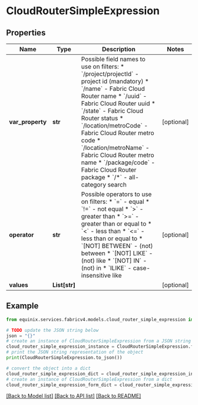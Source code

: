 # CloudRouterSimpleExpression


## Properties

Name | Type | Description | Notes
------------ | ------------- | ------------- | -------------
**var_property** | **str** | Possible field names to use on filters:  * &#x60;/project/projectId&#x60; - project id (mandatory)  * &#x60;/name&#x60; - Fabric Cloud Router name  * &#x60;/uuid&#x60; - Fabric Cloud Router uuid  * &#x60;/state&#x60; - Fabric Cloud Router status  * &#x60;/location/metroCode&#x60; - Fabric Cloud Router metro code  * &#x60;/location/metroName&#x60; - Fabric Cloud Router metro name  * &#x60;/package/code&#x60; - Fabric Cloud Router package  * &#x60;/*&#x60; - all-category search  | [optional] 
**operator** | **str** | Possible operators to use on filters:  * &#x60;&#x3D;&#x60; - equal  * &#x60;!&#x3D;&#x60; - not equal  * &#x60;&gt;&#x60; - greater than  * &#x60;&gt;&#x3D;&#x60; - greater than or equal to  * &#x60;&lt;&#x60; - less than  * &#x60;&lt;&#x3D;&#x60; - less than or equal to  * &#x60;[NOT] BETWEEN&#x60; - (not) between  * &#x60;[NOT] LIKE&#x60; - (not) like  * &#x60;[NOT] IN&#x60; - (not) in  * &#x60;ILIKE&#x60; - case-insensitive like  | [optional] 
**values** | **List[str]** |  | [optional] 

## Example

```python
from equinix.services.fabricv4.models.cloud_router_simple_expression import CloudRouterSimpleExpression

# TODO update the JSON string below
json = "{}"
# create an instance of CloudRouterSimpleExpression from a JSON string
cloud_router_simple_expression_instance = CloudRouterSimpleExpression.from_json(json)
# print the JSON string representation of the object
print(CloudRouterSimpleExpression.to_json())

# convert the object into a dict
cloud_router_simple_expression_dict = cloud_router_simple_expression_instance.to_dict()
# create an instance of CloudRouterSimpleExpression from a dict
cloud_router_simple_expression_form_dict = cloud_router_simple_expression.from_dict(cloud_router_simple_expression_dict)
```
[[Back to Model list]](../README.md#documentation-for-models) [[Back to API list]](../README.md#documentation-for-api-endpoints) [[Back to README]](../README.md)


